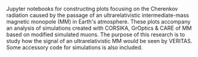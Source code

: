 Jupyter notebooks for constructing plots focusing on the Cherenkov radiation caused by the passage of an ultrarelativistic intermediate-mass magnetic monopole (MM) in Earth's atmosphere. These plots accompany an analysis of simulations created with CORSIKA, GrOptics & CARE of MM based on modified simulated muons. The purpose of this research is to study how the signal of an ultrarelativistic MM would be seen by VERITAS.
Some accessory code for simulations is also included.
